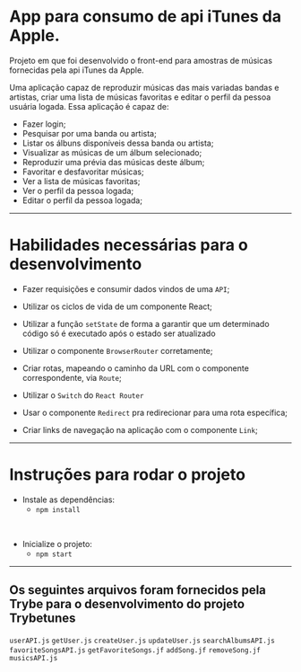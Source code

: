 # App para consumo de api iTunes da Apple.

Projeto em que foi desenvolvido o front-end para amostras de músicas fornecidas pela api iTunes da Apple.


Uma aplicação capaz de reproduzir músicas das mais variadas bandas e artistas, criar uma lista de músicas favoritas e editar o perfil da pessoa usuária logada. Essa aplicação é capaz de:

  - Fazer login;
  - Pesquisar por uma banda ou artista;
  - Listar os álbuns disponíveis dessa banda ou artista;
  - Visualizar as músicas de um álbum selecionado;
  - Reproduzir uma prévia das músicas deste álbum;
  - Favoritar e desfavoritar músicas;
  - Ver a lista de músicas favoritas;
  - Ver o perfil da pessoa logada;
  - Editar o perfil da pessoa logada;


---

# Habilidades necessárias para o desenvolvimento

  * Fazer requisições e consumir dados vindos de uma `API`;

  * Utilizar os ciclos de vida de um componente React;

  * Utilizar a função `setState` de forma a garantir que um determinado código só é executado após o estado ser atualizado
  
  * Utilizar o componente `BrowserRouter` corretamente;

  * Criar rotas, mapeando o caminho da URL com o componente correspondente, via `Route`;

  * Utilizar o `Switch` do `React Router`

  * Usar o componente `Redirect` pra redirecionar para uma rota específica;

  * Criar links de navegação na aplicação com o componente `Link`;


---


# Instruções para rodar o projeto



* Instale as dependências:
    * `npm install`
</br>

* Inicialize o projeto:
    * `npm start`

---
## Os seguintes arquivos foram fornecidos pela Trybe para o desenvolvimento do projeto Trybetunes

`userAPI.js`
`getUser.js`
`createUser.js`
`updateUser.js`
`searchAlbumsAPI.js`
`favoriteSongsAPI.js`
`getFavoriteSongs.jf`
`addSong.jf`
`removeSong.jf`
`musicsAPI.js`